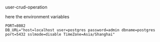 
user-crud-operation


here the environment variables

    PORT=8082
    DB_URL="host=localhost user=postgres password=admin dbname=postgres port=5432 sslmode=disable TimeZone=Asia/Shanghai"
